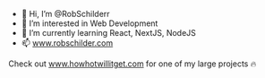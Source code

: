- 👋 Hi, I’m @RobSchilderr
- 👀 I’m interested in Web Development
- 🌱 I’m currently learning React, NextJS, NodeJS
- 📫 www.robschilder.com

Check out www.howhotwillitget.com for one of my large projects 🔥

<!---
RobSchilderr/RobSchilderr is a ✨ special ✨ repository because its `README.md` (this file) appears on your GitHub profile.
You can click the Preview link to take a look at your changes.
--->
